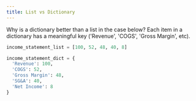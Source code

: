 ```yaml
---
title: List vs Dictionary
---
```


Why is a dictionary better than a list in the case below? Each item in a dictionary has a meaningful key ('Revenue', 'COGS', 'Gross Margin', etc).

```python
income_statement_list = [100, 52, 48, 40, 8]

income_statement_dict = {
  'Revenue': 100,
  'COGS': 52,
  'Gross Margin': 48,
  'SG&A': 40,
  'Net Income': 8
}
```
